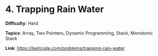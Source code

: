 # 4. Trapping Rain Water

**Difficulty**: Hard

**Topics**: Array, Two Pointers, Dynamic Programming, Stack, Monotonic Stack

**Link**: https://leetcode.com/problems/trapping-rain-water
